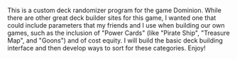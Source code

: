 This is a custom deck randomizer program for the game Dominion. While there are other great deck builder sites for this game, I wanted one that could include parameters that my friends and I use when building our own games, such as the inclusion of "Power Cards" (like "Pirate Ship", "Treasure Map", and "Goons") and of cost equity. I will build the basic deck building interface and then develop ways to sort for these categories. Enjoy!

